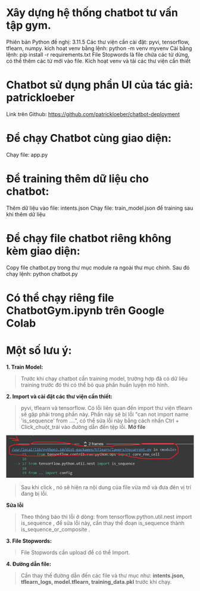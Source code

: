 # Xây dựng hệ thống chatbot tư vấn tập gym.

Phiên bản Python đề nghị: 3.11.5
Các thư viện cần cài đặt: pyvi, tensorflow, tflearn, numpy.
kích hoạt venv bằng lệnh: python -m venv myvenv
Cài bằng lệnh: pip install -r requirements.txt
File Stopwords là file chứa các từ dừng, có thể thêm các từ mới vào file.
Kích hoạt venv và tải các thư viện cần thiết

# Chatbot sử dụng phần UI của tác giả: patrickloeber
Link trên Github: https://github.com/patrickloeber/chatbot-deployment

# Để chạy Chatbot cùng giao diện: 
Chạy file: app.py

# Để training thêm dữ liệu cho chatbot:
Thêm dữ liệu vào file: intents.json
Chạy file: train_model.json để training sau khi thêm dữ liệu

# Để chạy file chatbot riêng không kèm giao diện:
Copy file chatbot.py trong thư mục module ra ngoài thư mục chính.
Sau đó chạy lệnh:  python chatbot.py

# Có thể chạy riêng file ChatbotGym.ipynb trên Google Colab

# Một số lưu ý:

**1.  Train Model:**
> Trước khi chạy chatbot cần training model, trường hợp đã có dữ liệu training trước đó thì có thể bỏ qua phần huấn luyện mô hình.

**2.  Import và cài đặt các thư viện cần thiết:**
>   pyvi, tflearn và tensorflow.
>   Có lỗi liên quan đến import thư viện tflearn sẽ gặp phải trong phần này.
>   Phần này sẽ bị lỗi "can not import name 'is_sequence' from ....", có thể sửa lỗi này bằng cách nhấn Ctrl + Click_chuột_trái vào đường dẫn đến tệp lỗi.
**Mở file**


![alt text](https://github.com/bleachfc/Chatbot11_TTNT/blob/main/Er.png?raw=true)

>  Sau khi click , nó sẽ hiện ra nội dung của file vừa mở và đưa đên vị trí đang bị lỗi.

**Sửa lỗi**
>  Theo thông báo thì lỗi ở dòng: from tensorflow.python.util.nest import is_sequence , để sửa lỗi này, cần thay thế đoạn is_sequence thành is_sequence_or_composite .

**3. File Stopwords:**
>  File Stopwords cần upload để có thể Import.

**4. Đường dẫn file:**
> Cần thay thế đường dẫn đến các file và thư mục như: **intents.json, tflearn_logs, model.tflearn, training_data.pkl** trước khi chạy.
